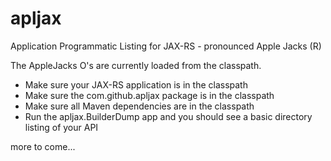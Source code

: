 apljax
======

Application Programmatic Listing for JAX-RS - pronounced Apple Jacks (R)

The AppleJacks O's are currently loaded from the classpath.

- Make sure your JAX-RS application is in the classpath
- Make sure the com.github.apljax package is in the classpath
- Make sure all Maven dependencies are in the classpath
- Run the apljax.BuilderDump app and you should see a basic directory listing of your API

more to come...
